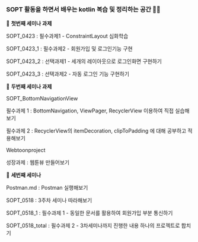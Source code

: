 ### SOPT 활동을 하면서 배우는 kotlin 복습 및 정리하는 공간 :punch::fire:

:cherry_blossom: **첫번째 세미나 과제**

SOPT_0423   : 필수과제1 - ConstraintLayout 심화학습

SOPT_0423_1 : 필수과제2 - 회원가입 및 로그인기능 구현

SOPT_0423_2 : 선택과제1 - 세개의 레이아웃으로 로그인화면 구현하기

SOPT_0423_3 : 선택과제2 - 자동 로그인 기능 구현하기 

:cherry_blossom: **두번째 세미나 과제**

SOPT_BottomNavigationView 

필수과제 1 : BottomNavigation, ViewPager, RecyclerView 이용하여 직접 실습해보기 

필수과제 2 : RecyclerView의 itemDecoration, clipToPadding 에 대해 공부하고 적용해보기

Webtoonproject 

성장과제 : 웹툰뷰 만들어보기
                            
:cherry_blossom: **세번째 세미나**

Postman.md : Postman 실행해보기

SOPT_0518 : 3주차 세미나 따라해보기

SOPT_0518_1 : 필수과제 1 - 동일한 문서를 활용하여 회원가입 부분 통신하기

SOPT_0518_total : 필수과제 2 - 3차세미나까지 진행한 내용 하나의 프로젝트로 합치기
